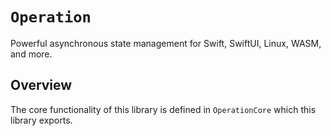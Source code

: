 # ``Operation``

Powerful asynchronous state management for Swift, SwiftUI, Linux, WASM, and more.

## Overview

The core functionality of this library is defined in `OperationCore` which this library exports.
